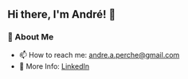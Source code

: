 ## Hi there, I'm André! 👋

### 🚀 About Me

- 📫 How to reach me: [andre.a.perche@gmail.com](andre.a.perche@gmail.com)
- 📝 More Info: [LinkedIn](https://www.linkedin.com/in/andreperche/) 

<!--

- 🔭 I’m currently working on ...
- 💬 Pergunte-me sobre: HTML, CSS, JavaScript, React

Here are some ideas to get you started:

- 🌱 I’m currently learning ...
- 👯 I’m looking to collaborate on ...
- 🤔 I’m looking for help with ...
- 💬 Ask me about ...
- 📫 How to reach me: ...
- 😄 Pronouns: ...
- ⚡ Fun fact: ...
-->
